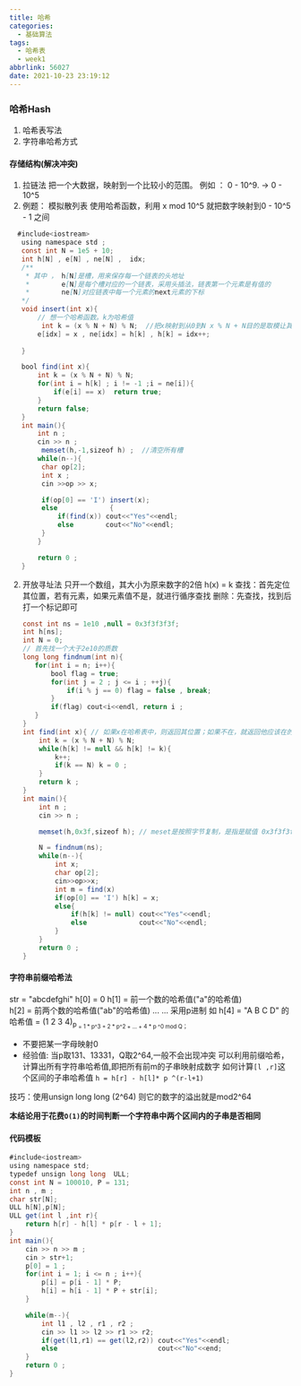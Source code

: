 ```yaml
---
title: 哈希
categories:
  - 基础算法
tags:
  - 哈希表
  - week1
abbrlink: 56027
date: 2021-10-23 23:19:12
---
```


### 哈希Hash

1. 哈希表写法
2. 字符串哈希方式

#### 存储结构(解决冲突)<!-- more -->
1. 拉链法
   把一个大数据，映射到一个比较小的范围。 例如 ： 0 - 10^9.  -> 0 - 10^5
2. 例题： 模拟散列表
   使用哈希函数，利用 x mod 10^5  就把数字映射到0 - 10^5 - 1 之间

```java
  #include<iostream> 
   using namespace std ;
   const int N = 1e5 + 10;
   int h[N] , e[N] , ne[N] ,  idx;
   /**
    * 其中 ， h[N]是槽，用来保存每一个链表的头地址
    *        e[N]是每个槽对应的一个链表，采用头插法，链表第一个元素是有值的
    *        ne[N]对应链表中每一个元素的next元素的下标
   */
   void insert(int x){
       // 想一个哈希函数。k为哈希值
        int k = (x % N + N) % N;  //把x映射到从0到N x % N + N目的是取模让其变成整数
       e[idx] = x , ne[idx] = h[k] , h[k] = idx++;     
 
   }

   bool find(int x){
       int k = (x % N + N) % N;
       for(int i = h[k] ; i != -1 ;i = ne[i]){
           if(e[i] == x)  return true;
       }
       return false;
   }
   int main(){
       int n ; 
       cin >> n ;
        memset(h,-1,sizeof h) ;  //清空所有槽
       while(n--){
        char op[2];
        int x ;
        cin >>op >> x;

        if(op[0] == 'I') insert(x);
        else             {
            if(find(x)) cout<<"Yes"<<endl;
            else        cout<<"No"<<endl;
        }
       }

       return 0 ;
   }

```

2. 开放寻址法
   只开一个数组，其大小为原来数字的2倍
   h(x) = k
   查找：首先定位其位置，若有元素，如果元素值不是，就进行循序查找
   删除：先查找，找到后打一个标记即可

   ```java
   const int ns = 1e10 ,null = 0x3f3f3f3f;
   int h[ns];
   int N = 0;
   // 首先找一个大于2e10的质数
   long long findnum(int n){
      for(int i = n; i++){
          bool flag = true;
          for(int j = 2 ; j <= i ; ++j){
              if(i % j == 0) flag = false , break;
          }
          if(flag) cout<i<<endl, return i ;
      }
   }
   int find(int x){ // 如果x在哈希表中，则返回其位置；如果不在，就返回他应该在的位置
       int k = (x % N + N) % N;
       while(h[k] != null && h[k] != k){
           k++;
           if(k == N) k = 0 ;
       }
       return k ;
   }
   int main(){
       int n ; 
       cin >> n ;
   
       memset(h,0x3f,sizeof h); // meset是按照字节复制，是指是赋值 0x3f3f3f3f
   
       N = findnum(ns);
       while(n--){
           int x;
           char op[2];
           cin>>op>>x;
           int m = find(x)
           if(op[0] == 'I') h[k] = x;
           else{
               if(h[k] != null) cout<<"Yes"<<endl;
               else             cout<<"No"<<endl;
           }
       }
       return 0 ;
   }
   ```


#### 字符串前缀哈希法
str = "abcdefghi"
h[0] = 0 
h[1] = 前一个数的哈希值("a"的哈希值)    
h[2] = 前两个数的哈希值("ab"的哈希值)
...      ...
采用p进制
如 h[4] =  "A B C D" 的哈希值  = (1 2 3 4)<sub>p<sub> = 1 * p^3 + 2 * p^2 + ... + 4 * p ^0  mod Q；

* 不要把某一字母映射0
* 经验值: 当p取131、13331，Q取2^64,一般不会出现冲突
可以利用前缀哈希，计算出所有字符串哈希值,即把所有前m的子串映射成数字
如何计算`[l ,r]`这个区间的子串哈希值  `h = h[r] - h[l]* p ^(r-l+1)`

技巧：使用unsign long long (2^64) 则它的数字的溢出就是mod2^64

**本结论用于花费`O(1)`的时间判断一个字符串中两个区间内的子串是否相同**
#### 代码模板
```java
#include<iostream>
using namespace std;
typedef unsign long long  ULL;
const int N = 100010, P = 131;
int n , m ;
char str[N];
ULL h[N],p[N];
ULL get(int l ,int r){
    return h[r] - h[l] * p[r - l + 1];
}
int main(){
    cin >> n >> m ;
    cin > str+1;
    p[0] = 1 ;
    for(int i = 1; i <= n ; i++){
        p[i] = p[i - 1] * P;
        h[i] = h[i - 1] * P + str[i];
    }

    while(m--){
        int l1 , l2 , r1 , r2 ;
        cin >> l1 >> l2 >> r1 >> r2;
        if(get(l1,r1) == get(l2,r2)) cout<<"Yes"<<endl;
        else                         cout<<"No"<<end;
    }
    return 0 ;
}
```

